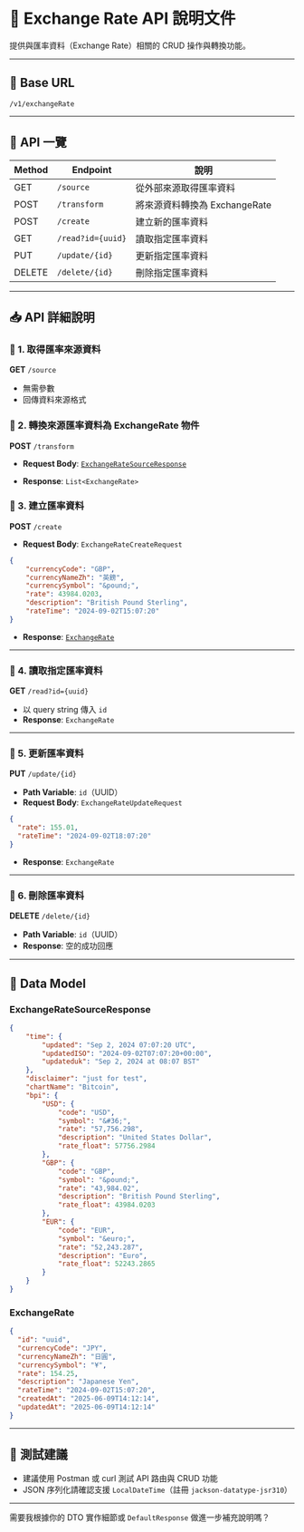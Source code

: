 # 📘 Exchange Rate API 說明文件

提供與匯率資料（Exchange Rate）相關的 CRUD 操作與轉換功能。

---

## 🧭 Base URL

```
/v1/exchangeRate
```

---

## 📡 API 一覽

| Method | Endpoint          | 說明                        |
| ------ | ----------------- | -------------------------- |
| GET    | `/source`         | 從外部來源取得匯率資料         |
| POST   | `/transform`      | 將來源資料轉換為 ExchangeRate |
| POST   | `/create`         | 建立新的匯率資料              |
| GET    | `/read?id={uuid}` | 讀取指定匯率資料              |
| PUT    | `/update/{id}`    | 更新指定匯率資料              |
| DELETE | `/delete/{id}`    | 刪除指定匯率資料              |

---

## 📥 API 詳細說明

### 🔹 1. 取得匯率來源資料

**GET** `/source`

* 無需參數
* 回傳資料來源格式

### 🔹 2. 轉換來源匯率資料為 ExchangeRate 物件

**POST** `/transform`

* **Request Body**: [`ExchangeRateSourceResponse`](#exchangeratesourceresponse)

* **Response**: `List<ExchangeRate>`

### 🔹 3. 建立匯率資料

**POST** `/create`

* **Request Body**: `ExchangeRateCreateRequest`

```json
{
    "currencyCode": "GBP",
    "currencyNameZh": "英鎊",
    "currencySymbol": "&pound;",
    "rate": 43984.0203,
    "description": "British Pound Sterling",
    "rateTime": "2024-09-02T15:07:20"
}
```

* **Response**: [`ExchangeRate`](#exchangerate)

---

### 🔹 4. 讀取指定匯率資料

**GET** `/read?id={uuid}`

* 以 query string 傳入 `id`
* **Response**: `ExchangeRate`

---

### 🔹 5. 更新匯率資料

**PUT** `/update/{id}`

* **Path Variable**: `id`（UUID）
* **Request Body**: `ExchangeRateUpdateRequest`

```json
{
  "rate": 155.01,
  "rateTime": "2024-09-02T18:07:20"
}
```

* **Response**: `ExchangeRate`

---

### 🔹 6. 刪除匯率資料

**DELETE** `/delete/{id}`

* **Path Variable**: `id`（UUID）
* **Response**: 空的成功回應

---

## 📘 Data Model

### ExchangeRateSourceResponse

```json
{
    "time": {
        "updated": "Sep 2, 2024 07:07:20 UTC",
        "updatedISO": "2024-09-02T07:07:20+00:00",
        "updateduk": "Sep 2, 2024 at 08:07 BST"
    },
    "disclaimer": "just for test",
    "chartName": "Bitcoin",
    "bpi": {
        "USD": {
            "code": "USD",
            "symbol": "&#36;",
            "rate": "57,756.298",
            "description": "United States Dollar",
            "rate_float": 57756.2984
        },
        "GBP": {
            "code": "GBP",
            "symbol": "&pound;",
            "rate": "43,984.02",
            "description": "British Pound Sterling",
            "rate_float": 43984.0203
        },
        "EUR": {
            "code": "EUR",
            "symbol": "&euro;",
            "rate": "52,243.287",
            "description": "Euro",
            "rate_float": 52243.2865
        }
    }
}
```

### ExchangeRate

```json
{
  "id": "uuid",
  "currencyCode": "JPY",
  "currencyNameZh": "日圓",
  "currencySymbol": "¥",
  "rate": 154.25,
  "description": "Japanese Yen",
  "rateTime": "2024-09-02T15:07:20",
  "createdAt": "2025-06-09T14:12:14",
  "updatedAt": "2025-06-09T14:12:14"
}
```

---

## 🧪 測試建議

* 建議使用 Postman 或 curl 測試 API 路由與 CRUD 功能
* JSON 序列化請確認支援 `LocalDateTime`（註冊 `jackson-datatype-jsr310`）

---

需要我根據你的 DTO 實作細節或 `DefaultResponse` 做進一步補充說明嗎？
